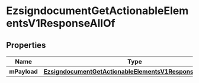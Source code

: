 

# EzsigndocumentGetActionableElementsV1ResponseAllOf


## Properties

| Name | Type | Description | Notes |
|------------ | ------------- | ------------- | -------------|
|**mPayload** | [**EzsigndocumentGetActionableElementsV1ResponseMPayload**](EzsigndocumentGetActionableElementsV1ResponseMPayload.md) |  |  |



